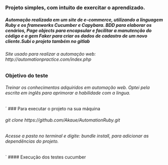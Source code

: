 

### Projeto simples, com intuito de exercitar o aprendizado.

<h5>Automação realizada em um site de e-commerce, utilizando a linguagem Ruby e os frameworks Cucumber e Capybara.  BDD para elaborar os cenários, Page objects para encapsular e facilitar a manutenção do código e a gem Faker para criar os dados de cadastro de um novo cliente.Subi o projeto também no gitlab </h5>


<h6>Site usado para realizar a automação web: http://automationpractice.com/index.php </h6>


### Objetivo do teste
<h6> Treinar os conhecimentos adquiridos em automação web. Optei pela escrita em inglês para aprimorar a habilidade com a lingua.</h6>
´
### Para executar o projeto na sua máquina
 <h6>git clone https://github.com/Akaue/AutomationRuby.git</h6>
 <h6>Acesse a pasta no terminal e digite: bundle install, para adicionar as dependências do projeto. </h6>
`
#### Execução dos testes
cucumber 





